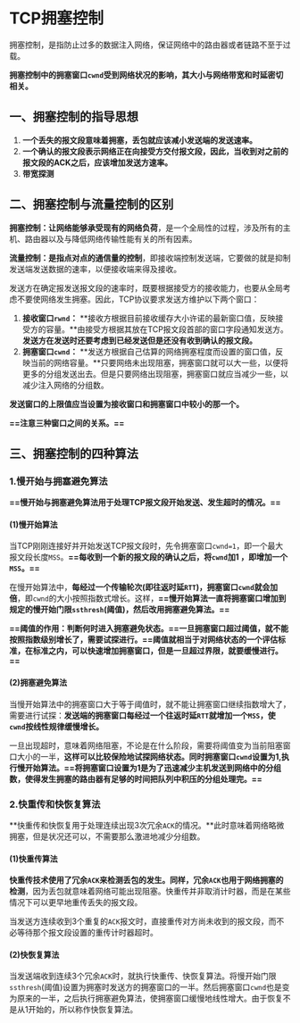 # TCP拥塞控制

拥塞控制，是指防止过多的数据注入网络，保证网络中的路由器或者链路不至于过载。

**拥塞控制中的拥塞窗口`cwnd`受到网络状况的影响，其大小与网络带宽和时延密切相关。**



## 一、拥塞控制的指导思想

1. **一个丢失的报文段意味着拥塞，丢包就应该减小发送端的发送速率。**
2. **一个确认的报文段表示网络正在向接受方交付报文段，因此，当收到对之前的报文段的ACK之后，应该增加发送方速率。**
3. **带宽探测**



## 二、拥塞控制与流量控制的区别

**拥塞控制：让网络能够承受现有的网络负荷**，是一个全局性的过程，涉及所有的主机、路由器以及与降低网络传输性能有关的所有因素。

**流量控制：是指点对点的通信量的控制**，即接收端控制发送端，它要做的就是抑制发送端发送数据的速率，以便接收端来得及接收。

发送方在确定报发送报文段的速率时，既要根据接受方的接收能力，也要从全局考虑不要使网络发生拥塞。因此，TCP协议要求发送方维护以下两个窗口：

1. **接收窗口`rwnd`：** **接收方根据目前接收缓存大小许诺的最新窗口值，反映接受方的容量。**由接受方根据其放在TCP报文段首部的窗口字段通知发送方。**发送方在发送时还要考虑到已经发送但是还没有收到确认的报文段。**
2. **拥塞窗口`cwnd`：** **发送方根据自己估算的网络拥塞程度而设置的窗口值，反映当前的网络容量。**只要网络未出现阻塞，拥塞窗口就可以大一些，以便将更多的分组发送出去。但是只要网络出现阻塞，拥塞窗口就应当减少一些，以减少注入网络的分组数。



**发送窗口的上限值应当设置为接收窗口和拥塞窗口中较小的那一个。**

**==注意三种窗口之间的关系。==**



## 三、拥塞控制的四种算法

### 1.慢开始与拥塞避免算法

**==慢开始与拥塞避免算法用于处理TCP报文段开始发送、发生超时的情况。==**

#### (1)慢开始算法

当TCP刚刚连接好并开始发送TCP报文段时，先令拥塞窗口`cwnd=1`，即一个最大报文段长度`MSS`。**==每收到一个新的报文段的确认之后，将`cwnd`加1 ，即增加一个`MSS`。==**

在慢开始算法中，**每经过一个传输轮次(即往返时延`RTT`)，拥塞窗口`cwnd`就会加倍**，即`cwnd`的大小按照指数式增长。这样，**==慢开始算法一直将拥塞窗口增加到规定的慢开始门限`ssthresh`(阈值)，然后改用拥塞避免算法。==**

**==阈值的作用：判断何时进入拥塞避免状态。==**一旦拥塞窗口超过阈值，就不能按照指数级别增长了，需要试探进行。**==阈值就相当于对网络状态的一个评估标准，在标准之内，可以快速增加拥塞窗口，但是一旦超过界限，就要缓慢进行。==**



#### (2)拥塞避免算法

当慢开始算法中的拥塞窗口大于等于阈值时，就不能让拥塞窗口继续指数增大了，需要进行试探：**发送端的拥塞窗口每经过一个往返时延`RTT`就增加一个`MSS`，使`cwnd`按线性规律缓慢增长。**

一旦出现超时，意味着网络阻塞，不论是在什么阶段，需要将阈值变为当前阻塞窗口大小的一半，**这样可以比较保险地试探网络状态。**同时拥塞窗口`cwnd`设置为1,执行慢开始算法。**==将拥塞窗口设置为1是为了迅速减少主机发送到网络中的分组数，使得发生拥塞的路由器有足够的时间把队列中积压的分组处理完。==**



### 2.快重传和快恢复算法

**快重传和快恢复用于处理连续出现3次冗余`ACK`的情况。**此时意味着网络略微拥塞，但是状况还可以，不需要那么激进地减少分组数。

#### (1)快重传算法

**快重传技术使用了冗余`ACK`来检测丢包的发生。同样，冗余`ACK`也用于网络拥塞的检测**，因为丢包就意味着网络可能出现阻塞。快重传并非取消计时器，而是在某些情况下可以更早地重传丢失的报文段。

当发送方连续收到3个重复的`ACK`报文时，直接重传对方尚未收到的报文段，而不必等待那个报文段设置的重传计时器超时。



#### (2)快恢复算法

当发送端收到连续3个冗余`ACK`时，就执行快重传、快恢复算法。将慢开始门限`ssthresh`(阈值)设置为拥塞时发送方的拥塞窗口的一半。然后拥塞窗口`cwnd`也是变为原来的一半，之后执行拥塞避免算法，使拥塞窗口缓慢地线性增大。由于恢复不是从1开始的，所以称作快恢复算法。



